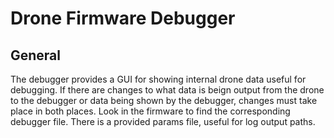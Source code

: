 # Drone Firmware Debugger

## General
The debugger provides a GUI for showing internal drone data useful for debugging. If there are changes to what data is beign output from the drone to the debugger or data being shown by the debugger, changes must take place in both places. Look in the firmware to find the corresponding debugger file. There is a provided params file, useful for log output paths. 